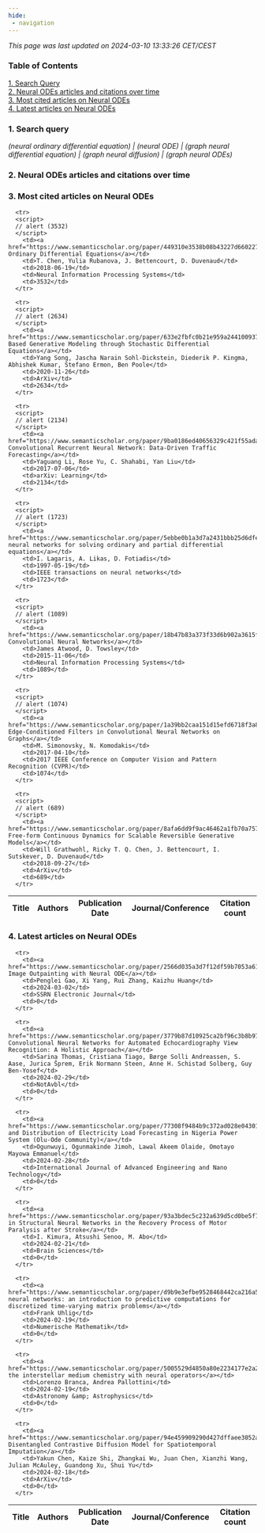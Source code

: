 ```yaml
---
hide:
 - navigation
---
```

<!DOCTYPE html>
<html lang="en">
<head>
  <meta charset="utf-8">
</head>

<body>
  <p>
  <i>This page was last updated on 2024-03-10 13:33:26 CET/CEST</i>
  </p>

  <p>
  <h3>Table of Contents</h3>
    <a href="#search_query">1. Search Query</a><br>
    <a href="#plot1">2. Neural ODEs articles and citations over time</a><br>
    <a href="#most_cited_articles">3. Most cited articles on Neural ODEs</a><br>
    <a href="#latest_articles">4. Latest articles on Neural ODEs</a><br>
  <p>

  <p>
  <h3 id="search_query">1. Search query</h3>
  <i>(neural ordinary differential equation) | (neural ODE) | (graph neural differential equation) | (graph neural diffusion) | (graph neural ODEs)</i>
  </p>
  
  <p>
  <h3 id="plot1">2. Neural ODEs articles and citations over time</h3>
    <div id='myDiv1'>
      <!-- Plotly chart will be drawn inside this DIV -->
    </div>
  </p>

  <p>
  <h3 id="most_cited_articles">3. Most cited articles on Neural ODEs</h3>
  <table id="table1" class="display" style="width:100%">
  <thead>
    <tr>
        <th>Title</th>
        <th>Authors</th>
        <th>Publication Date</th>
        <th>Journal/Conference</th>
        <th>Citation count</th>
    </tr>
  </thead>
  <tbody>
    
      <tr>
      <script>
      // alert (3532)
      </script>
        <td><a href="https://www.semanticscholar.org/paper/449310e3538b08b43227d660227dfd2875c3c3c1">Neural Ordinary Differential Equations</a></td>
        <td>T. Chen, Yulia Rubanova, J. Bettencourt, D. Duvenaud</td>
        <td>2018-06-19</td>
        <td>Neural Information Processing Systems</td>
        <td>3532</td>
      </tr>
    
      <tr>
      <script>
      // alert (2634)
      </script>
        <td><a href="https://www.semanticscholar.org/paper/633e2fbfc0b21e959a244100937c5853afca4853">Score-Based Generative Modeling through Stochastic Differential Equations</a></td>
        <td>Yang Song, Jascha Narain Sohl-Dickstein, Diederik P. Kingma, Abhishek Kumar, Stefano Ermon, Ben Poole</td>
        <td>2020-11-26</td>
        <td>ArXiv</td>
        <td>2634</td>
      </tr>
    
      <tr>
      <script>
      // alert (2134)
      </script>
        <td><a href="https://www.semanticscholar.org/paper/9ba0186ed40656329c421f55ada7313293e13f17">Diffusion Convolutional Recurrent Neural Network: Data-Driven Traffic Forecasting</a></td>
        <td>Yaguang Li, Rose Yu, C. Shahabi, Yan Liu</td>
        <td>2017-07-06</td>
        <td>arXiv: Learning</td>
        <td>2134</td>
      </tr>
    
      <tr>
      <script>
      // alert (1723)
      </script>
        <td><a href="https://www.semanticscholar.org/paper/5ebbe0b1a3d7a2431bbb25d6dfeec7ed6954d633">Artificial neural networks for solving ordinary and partial differential equations</a></td>
        <td>I. Lagaris, A. Likas, D. Fotiadis</td>
        <td>1997-05-19</td>
        <td>IEEE transactions on neural networks</td>
        <td>1723</td>
      </tr>
    
      <tr>
      <script>
      // alert (1089)
      </script>
        <td><a href="https://www.semanticscholar.org/paper/18b47b83a373f33d6b902a3615f42c10f7600d72">Diffusion-Convolutional Neural Networks</a></td>
        <td>James Atwood, D. Towsley</td>
        <td>2015-11-06</td>
        <td>Neural Information Processing Systems</td>
        <td>1089</td>
      </tr>
    
      <tr>
      <script>
      // alert (1074)
      </script>
        <td><a href="https://www.semanticscholar.org/paper/1a39bb2caa151d15efd6718f3a80d9f4bff95af2">Dynamic Edge-Conditioned Filters in Convolutional Neural Networks on Graphs</a></td>
        <td>M. Simonovsky, N. Komodakis</td>
        <td>2017-04-10</td>
        <td>2017 IEEE Conference on Computer Vision and Pattern Recognition (CVPR)</td>
        <td>1074</td>
      </tr>
    
      <tr>
      <script>
      // alert (689)
      </script>
        <td><a href="https://www.semanticscholar.org/paper/8afa6dd9f9ac46462a1fb70a757c4ae1cd45bbf6">FFJORD: Free-form Continuous Dynamics for Scalable Reversible Generative Models</a></td>
        <td>Will Grathwohl, Ricky T. Q. Chen, J. Bettencourt, I. Sutskever, D. Duvenaud</td>
        <td>2018-09-27</td>
        <td>ArXiv</td>
        <td>689</td>
      </tr>
    
  </tbody>
  </table>
  </p>

  <p>
  <h3 id="latest_articles">4. Latest articles on Neural ODEs</h3>
  <table id="table2" class="display" style="width:100%">
  <thead>
    <tr>
        <th>Title</th>
        <th>Authors</th>
        <th>Publication Date</th>
        <th>Journal/Conference</th>
        <th>Citation count</th>
    </tr>
  </thead>
  <tbody>
    
      <tr>
        <td><a href="https://www.semanticscholar.org/paper/2566d035a3d7f12df59b7053a610fbd54161562b">Continuous Image Outpainting with Neural ODE</a></td>
        <td>Penglei Gao, Xi Yang, Rui Zhang, Kaizhu Huang</td>
        <td>2024-03-02</td>
        <td>SSRN Electronic Journal</td>
        <td>0</td>
      </tr>
    
      <tr>
        <td><a href="https://www.semanticscholar.org/paper/3779b87d10925ca2bf96c3b8b971330c8682e06e">Graph Convolutional Neural Networks for Automated Echocardiography View Recognition: A Holistic Approach</a></td>
        <td>Sarina Thomas, Cristiana Tiago, Børge Solli Andreassen, S. Aase, Jurica Šprem, Erik Normann Steen, Anne H. Schistad Solberg, Guy Ben-Yosef</td>
        <td>2024-02-29</td>
        <td>NotAvbl</td>
        <td>0</td>
      </tr>
    
      <tr>
        <td><a href="https://www.semanticscholar.org/paper/77308f9484b9c372ad028e04301c07f5e92c566b">Modelling and Distribution of Electricity Load Forecasting in Nigeria Power System (Olu-Ode Community)</a></td>
        <td>Ogunwuyi, Ogunmakinde Jimoh, Lawal Akeem Olaide, Omotayo Mayowa Emmanuel</td>
        <td>2024-02-28</td>
        <td>International Journal of Advanced Engineering and Nano Technology</td>
        <td>0</td>
      </tr>
    
      <tr>
        <td><a href="https://www.semanticscholar.org/paper/93a3bdec5c232a639d5cd0be5f7cb430caafdd2f">Changes in Structural Neural Networks in the Recovery Process of Motor Paralysis after Stroke</a></td>
        <td>I. Kimura, Atsushi Senoo, M. Abo</td>
        <td>2024-02-21</td>
        <td>Brain Sciences</td>
        <td>0</td>
      </tr>
    
      <tr>
        <td><a href="https://www.semanticscholar.org/paper/d9b9e3efbe9528468442ca216a59223847d31fa4">Zhang neural networks: an introduction to predictive computations for discretized time-varying matrix problems</a></td>
        <td>Frank Uhlig</td>
        <td>2024-02-19</td>
        <td>Numerische Mathematik</td>
        <td>0</td>
      </tr>
    
      <tr>
        <td><a href="https://www.semanticscholar.org/paper/5005529d4850a80e2234177e2a2625ed7ac60a68">Emulating the interstellar medium chemistry with neural operators</a></td>
        <td>Lorenzo Branca, Andrea Pallottini</td>
        <td>2024-02-19</td>
        <td>Astronomy &amp; Astrophysics</td>
        <td>0</td>
      </tr>
    
      <tr>
        <td><a href="https://www.semanticscholar.org/paper/94e459909290d427dffaee3052a19ed32300b89a">Temporal Disentangled Contrastive Diffusion Model for Spatiotemporal Imputation</a></td>
        <td>Yakun Chen, Kaize Shi, Zhangkai Wu, Juan Chen, Xianzhi Wang, Julian McAuley, Guandong Xu, Shui Yu</td>
        <td>2024-02-18</td>
        <td>ArXiv</td>
        <td>0</td>
      </tr>
    
  </tbody>
  </table>
  </p>

</body>

<script>
  var trace1 = {
  x: ['1938', '1962', '1964', '1965', '1967', '1969', '1970', '1972', '1973', '1975', '1977', '1978', '1980', '1983', '1987', '1989', '1990', '1991', '1992', '1993', '1994', '1996', '1997', '1998', '1999', '2001', '2002', '2003', '2004', '2005', '2006', '2007', '2008', '2009', '2010', '2011', '2012', '2013', '2014', '2015', '2016', '2017', '2018', '2019', '2020', '2021', '2022', '2023', '2024'],
  y: [1, 1, 1, 3, 1, 2, 1, 1, 3, 3, 1, 1, 1, 1, 1, 1, 3, 2, 1, 2, 1, 4, 1, 2, 2, 2, 5, 2, 6, 4, 9, 6, 9, 7, 12, 10, 10, 19, 17, 23, 28, 39, 41, 106, 182, 177, 123, 45, 1],
  name: 'Num of articles',
  type: 'scatter'
  };

  var trace2 = {
    x: ['1938', '1962', '1964', '1965', '1967', '1969', '1970', '1972', '1973', '1975', '1977', '1978', '1980', '1983', '1987', '1989', '1990', '1991', '1992', '1993', '1994', '1996', '1997', '1998', '1999', '2001', '2002', '2003', '2004', '2005', '2006', '2007', '2008', '2009', '2010', '2011', '2012', '2013', '2014', '2015', '2016', '2017', '2018', '2019', '2020', '2021', '2022', '2023', '2024'],
    y: [8, 12, 5, 81, 26, 46, 16, 15, 218, 20, 19, 11, 7, 17, 439, 104, 252, 171, 105, 31, 46, 183, 1723, 190, 125, 41, 127, 51, 463, 233, 110, 172, 653, 133, 574, 379, 481, 521, 603, 1870, 869, 5846, 5972, 5943, 10216, 4738, 2844, 511, 11],
    name: 'Num of citations',
    yaxis: 'y2',
    type: 'scatter'
  };

  var data = [trace1, trace2];

  var layout = {
    yaxis: {title: 'Num of articles'},
    yaxis2: {
      title: 'Num of citations',
      overlaying: 'y',
      side: 'right'
      }
  };
  Plotly.newPlot('myDiv1', data, layout);
</script>
</html>